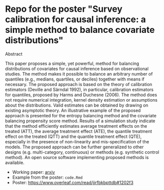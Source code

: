 # Repo for the poster "Survey calibration for causal inference: a simple method to balance covariate distributions"

Abstract

This paper proposes a simple, yet powerful, method for balancing
distributions of covariates for causal inference based on observational
studies. The method makes it possible to balance an arbitrary number of
quantiles (e.g., medians, quartiles, or deciles) together with means if
necessary. The proposed approach is based on the theory of calibration
estimators (Deville and Särndal 1992), in particular, calibration
estimators for quantiles, proposed by Harms and Duchesne (2006). The
method does not require numerical integration, kernel density estimation
or assumptions about the distributions. Valid estimates can be obtained
by drawing on existing asymptotic theory. An illustrative example of the
proposed approach is presented for the entropy balancing method and the
covariate balancing propensity score method. Results of a simulation
study indicate that the method efficiently estimates average treatment
effects on the treated (ATT), the average treatment effect (ATE), the
quantile treatment effect on the treated (QTT) and the quantile
treatment effect (QTE), especially in the presence of non-linearity and
mis-specification of the models. The proposed approach can be further
generalized to other designs (e.g. multi-category, continuous) or
methods (e.g. synthetic control method). An open source software
implementing proposed methods is available.

-   Working paper: [arxiv](https://arxiv.org/abs/2310.11969)
-   Example from the poster: `code.Rmd`
-   Poster: https://www.overleaf.com/read/jjrfbkbpttdb#1202f3